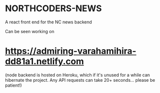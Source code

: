 # NORTHCODERS-NEWS
A react front end for the NC news backend

Can be seen working on 
# https://admiring-varahamihira-dd81a1.netlify.com

(node backend is hosted on Heroku, which if it's unused for a while can hibernate the project. Any API requests can take 20+ seconds... please be patient!)